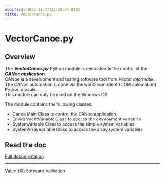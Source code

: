 ```yaml
---
modified: 2023-11-27T15:34:24.809Z
title: VectorCanoe.py
---
```


# VectorCanoe.py

## Overview

The ***VectorCanoe.py*** Python module is dedicated to the control of the ***CANoe application***.  
CANoe is a development and testing software tool from *Vector informatik*.  
The CANoe automation is done via the win32com.client (COM automation) Python module.  
This module can only be used on the Windows OS.

The module contains the following classes:

- Canoe Main Class to control the CANoe application.
- EnvironmentVariable Class to access the environment variables
- SystemVariable  Class to access the simple system variables
- SystemArrayVariable Class to access the array system variables

## Read the doc

[Full documentation](#)

---
Valeo (&copy;) Software Validation
